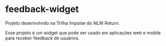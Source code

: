 ﻿# feedback-widget
Projeto desenvolvido na Trilha Impulse do NLW Return.

Esse projeto é um widget que pode ser usado em aplicações web e mobile para receber feedback de usuários.

